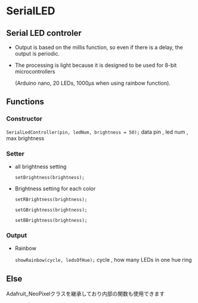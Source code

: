 # SerialLED
## Serial LED controler

- Output is based on the millis function, so even if there is a delay, the output is periodic.

- The processing is light because it is designed to be used for 8-bit microcontrollers

  (Arduino nano, 20 LEDs, 1000μs when using rainbow function).

## Functions
### Constructor

  `SerialLedController(pin, ledNum, brightness = 50);` data pin , led num , max brightness

### Setter
- all brightness setting

  `setBrightness(brightness);`

- Brightness setting for each color

  `setRBrightness(brightness);`

  `setGBrightness(brightness);`

  `setBBrightness(brightness);`


### Output

- Rainbow

  `showRainbow(cycle, ledsOfHue);` cycle , how many LEDs in one hue ring

## Else

Adafruit_NeoPixelクラスを継承しており内部の関数も使用できます
